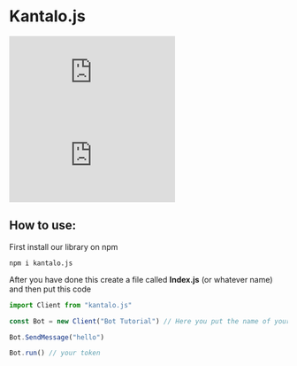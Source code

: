 # Kantalo.js

![npm](https://img.shields.io/npm/v/kantalo.js)
![npm](https://img.shields.io/npm/dm/kantalo.js)

## How to use:

First install our library on npm

```shell
npm i kantalo.js
```

After you have done this create a file called **Index.js** (or whatever name) and then put this code

```js
import Client from "kantalo.js"

const Bot = new Client("Bot Tutorial") // Here you put the name of your bot

Bot.SendMessage("hello")

Bot.run() // your token
```